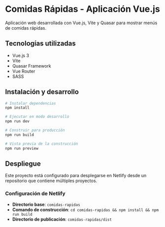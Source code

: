 # Comidas Rápidas - Aplicación Vue.js

Aplicación web desarrollada con Vue.js, Vite y Quasar para mostrar menús de comidas rápidas.

## Tecnologías utilizadas

- Vue.js 3
- Vite
- Quasar Framework
- Vue Router
- SASS

## Instalación y desarrollo

```bash
# Instalar dependencias
npm install

# Ejecutar en modo desarrollo
npm run dev

# Construir para producción
npm run build

# Vista previa de la construcción
npm run preview
```

## Despliegue

Este proyecto está configurado para desplegarse en Netlify desde un repositorio que contiene múltiples proyectos.

### Configuración de Netlify

- **Directorio base**: `comidas-rapidas`
- **Comando de construcción**: `cd comidas-rapidas && npm install && npm run build`
- **Directorio de publicación**: `comidas-rapidas/dist`

